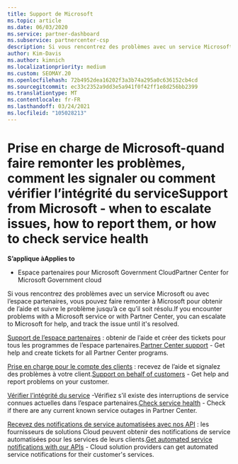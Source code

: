 ```yaml
---
title: Support de Microsoft
ms.topic: article
ms.date: 06/03/2020
ms.service: partner-dashboard
ms.subservice: partnercenter-csp
description: Si vous rencontrez des problèmes avec un service Microsoft ou avec l’Espace partenaires, vous pouvez demander de l’aide à Microsoft et suivre l’incident jusqu’à sa résolution.
author: Kim-Davis
ms.author: kimnich
ms.localizationpriority: medium
ms.custom: SEOMAY.20
ms.openlocfilehash: 72b4952dea16202f3a3b74a295a0c636152cb4cd
ms.sourcegitcommit: ec33c2352a9dd3e5a941f0f42ff1e8d256bb2399
ms.translationtype: MT
ms.contentlocale: fr-FR
ms.lasthandoff: 03/24/2021
ms.locfileid: "105028213"
---
```

# <a name="support-from-microsoft---when-to-escalate-issues-how-to-report-them-or-how-to-check-service-health"></a><span data-ttu-id="1d029-103">Prise en charge de Microsoft-quand faire remonter les problèmes, comment les signaler ou comment vérifier l’intégrité du service</span><span class="sxs-lookup"><span data-stu-id="1d029-103">Support from Microsoft - when to escalate issues, how to report them, or how to check service health</span></span>

<span data-ttu-id="1d029-104">**S’applique à**</span><span class="sxs-lookup"><span data-stu-id="1d029-104">**Applies to**</span></span>

- <span data-ttu-id="1d029-105">Espace partenaires pour Microsoft Government Cloud</span><span class="sxs-lookup"><span data-stu-id="1d029-105">Partner Center for Microsoft Government cloud</span></span>

<span data-ttu-id="1d029-106">Si vous rencontrez des problèmes avec un service Microsoft ou avec l’espace partenaires, vous pouvez faire remonter à Microsoft pour obtenir de l’aide et suivre le problème jusqu’à ce qu’il soit résolu.</span><span class="sxs-lookup"><span data-stu-id="1d029-106">If you encounter problems with a Microsoft service or with Partner Center, you can escalate to Microsoft for help, and track the issue until it's resolved.</span></span>

<span data-ttu-id="1d029-107">[Support de l’espace partenaires](report-problems-with-partner-center.md) : obtenir de l’aide et créer des tickets pour tous les programmes de l’espace partenaires.</span><span class="sxs-lookup"><span data-stu-id="1d029-107">[Partner Center support](report-problems-with-partner-center.md) - Get help and create tickets for all Partner Center programs.</span></span>

<span data-ttu-id="1d029-108">[Prise en charge pour le compte des clients](report-problems-on-behalf-of-a-customer.md) : recevez de l’aide et signalez des problèmes à votre client.</span><span class="sxs-lookup"><span data-stu-id="1d029-108">[Support on behalf of customers](report-problems-on-behalf-of-a-customer.md) - Get help and report problems on your customer.</span></span>

<span data-ttu-id="1d029-109">[Vérifier l’intégrité du service](check-service-health.md) -Vérifiez s’il existe des interruptions de service connues actuelles dans l’espace partenaires.</span><span class="sxs-lookup"><span data-stu-id="1d029-109">[Check service health](check-service-health.md) - Check if there are any current known service outages in Partner Center.</span></span>

<span data-ttu-id="1d029-110">[Recevez des notifications de service automatisées avec nos API](get-automated-service-notifications-with-our-apis.md) : les fournisseurs de solutions Cloud peuvent obtenir des notifications de service automatisées pour les services de leurs clients.</span><span class="sxs-lookup"><span data-stu-id="1d029-110">[Get automated service notifications with our APIs](get-automated-service-notifications-with-our-apis.md) - Cloud solution providers can get automated service notifications for their customer's services.</span></span>


 

 



